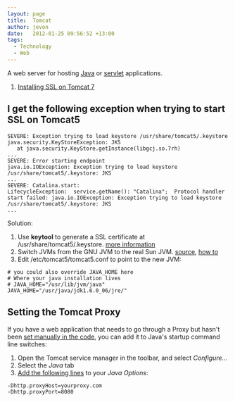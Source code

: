 ```yaml
---
layout: page
title:  Tomcat
author: jevon
date:   2012-01-25 09:56:52 +13:00
tags:
  - Technology
  - Web
---
```


A web server for hosting [Java](java.md) or [servlet](servlet.md) applications.

1. [Installing SSL on Tomcat 7](installing-ssl-on-tomcat-7.md)

## I get the following exception when trying to start SSL on Tomcat5
```
SEVERE: Exception trying to load keystore /usr/share/tomcat5/.keystore
java.security.KeyStoreException: JKS
   at java.security.KeyStore.getInstance(libgcj.so.7rh)
...
SEVERE: Error starting endpoint
java.io.IOException: Exception trying to load keystore /usr/share/tomcat5/.keystore: JKS
...
SEVERE: Catalina.start: 
LifecycleException:  service.getName(): "Catalina";  Protocol handler start failed: java.io.IOException: Exception trying to load keystore /usr/share/tomcat5/.keystore: JKS
...
```

Solution:

1. Use **keytool** to generate a SSL certificate at /usr/share/tomcat5/.keystore. <a href="http://jakarta.apache-korea.org/tomcat/tomcat-5.0-doc/printer/ssl-howto.html">more information</a>
1. Switch JVMs from the GNU JVM to the real Sun JVM. <a href="http://www.mail-archive.com/users@tomcat.apache.org/msg33556.html">source</a>, <a href="http://wiki.centos.org/HowTos/JavaOnCentOS">how to</a>
1. Edit /etc/tomcat5/tomcat5.conf to point to the new JVM:

```
# you could also override JAVA_HOME here
# Where your java installation lives
# JAVA_HOME="/usr/lib/jvm/java"
JAVA_HOME="/usr/java/jdk1.6.0_06/jre/"
```

## Setting the Tomcat Proxy
If you have a web application that needs to go through a Proxy but hasn't been <a href="http://www.javaworld.com/javaworld/javatips/jw-javatip42.html">set manually in the code</a>, you can add it to Java's startup command line switches:

1. Open the Tomcat service manager in the toolbar, and select _Configure..._
1. Select the _Java_ tab
1. <a href="http://www.innovation.ch/java/HTTPClient/getting_started.html">Add the following lines</a> to your _Java Options_:

```
-Dhttp.proxyHost=yourproxy.com
-Dhttp.proxyPort=8080
```
